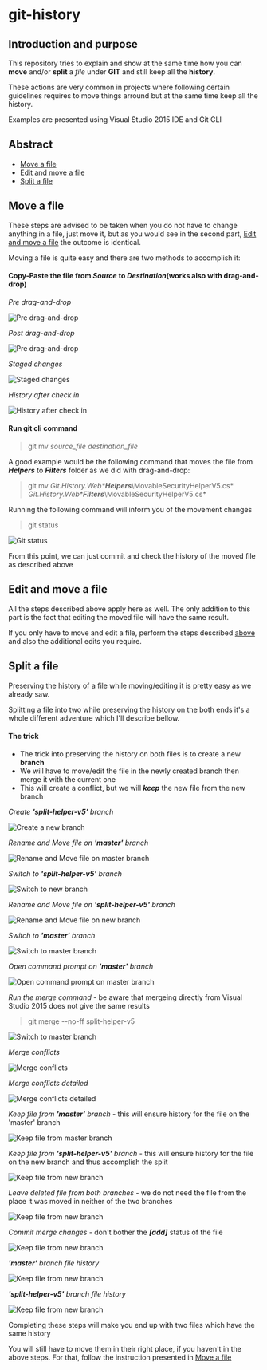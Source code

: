 # git-history

## Introduction and purpose
This repository tries to explain and show at the same time how you can **move** and/or **split** a *file* under **GIT** and still keep all the **history**.

These actions are very common in projects where following certain guidelines requires to move things arround but at the same time keep all the history.

Examples are presented using Visual Studio 2015 IDE and Git CLI

## Abstract
 * [Move a file](#move-a-file)
 * [Edit and move a file](#edit-and-move-a-file)
 * [Split a file](#split-a-file)

## Move a file
These steps are advised to be taken when you do not have to change anything in a file, just move it, but as you would see in the second part, [Edit and move a file](#edit-and-move-a-file) the outcome is identical.

Moving a file is quite easy and there are two methods to accomplish it:

#### Copy-Paste the file from *Source* to *Destination*(works also with drag-and-drop)
*Pre drag-and-drop*

![Pre drag-and-drop](https://raw.githubusercontent.com/aoancea/git-history/master/assets/move-a-file-pre-drag-and-drop.PNG)

*Post drag-and-drop*

![Pre drag-and-drop](https://raw.githubusercontent.com/aoancea/git-history/master/assets/move-a-file-post-drag-and-drop.PNG)

*Staged changes*

![Staged changes](https://raw.githubusercontent.com/aoancea/git-history/master/assets/move-a-file-staged-changes.PNG)

*History after check in*

![History after check in](https://raw.githubusercontent.com/aoancea/git-history/master/assets/move-a-file-history.PNG)  
   
#### Run git cli command
>git mv *source_file* *destination_file*

A good example  would be the following command that moves the file from ***Helpers*** to ***Filters*** folder as we did with drag-and-drop:
>git mv *Git.History.Web\****Helpers****\MovableSecurityHelperV5.cs* *Git.History.Web\****Filters****\MovableSecurityHelperV5.cs*

Running the following command will inform you of the movement changes
> git status

![Git status](https://raw.githubusercontent.com/aoancea/git-history/master/assets/move-a-file-git-status.PNG)

From this point, we can just commit and check the history of the moved file as described above

## Edit and move a file
All the steps described above apply here as well. The only addition to this part is the fact that editing the moved file will have the same result.

If you only have to move and edit a file, perform the steps described [above](#move-a-file) and also the additional edits you require.

## Split a file
Preserving the history of a file while moving/editing it is pretty easy as we already saw.

Splitting a file into two while preserving the history on the both ends it's a whole different adventure which I'll describe bellow.

#### The trick
 * The trick into preserving the history on both files is to create a new **branch**
 * We will have to move/edit the file in the newly created branch then merge it with the current one
 * This will create a conflict, but we will ***keep*** the new file from the new branch

*Create* ***'split-helper-v5'*** *branch*

![Create a new branch](https://raw.githubusercontent.com/aoancea/git-history/master/assets/split-a-file-create-new-branch.PNG)

*Rename and Move file on* ***'master'*** *branch*

![Rename and Move file on master branch](https://raw.githubusercontent.com/aoancea/git-history/master/assets/split-a-file-rename-and-move-file-on-master-branch.PNG)

*Switch to* ***'split-helper-v5'*** *branch*

![Switch to new branch](https://raw.githubusercontent.com/aoancea/git-history/master/assets/split-a-file-switch-to-new-branch.PNG)

*Rename and Move file on* ***'split-helper-v5'*** *branch*

![Rename and Move file on new branch](https://raw.githubusercontent.com/aoancea/git-history/master/assets/split-a-file-rename-and-move-file-on-new-branch.PNG)

*Switch to* ***'master'*** *branch*

![Switch to master branch](https://raw.githubusercontent.com/aoancea/git-history/master/assets/split-a-file-switch-to-master-branch.PNG)

*Open command prompt on* ***'master'*** *branch*

![Open command prompt on master branch](https://raw.githubusercontent.com/aoancea/git-history/master/assets/split-a-file-open-command-prompt.PNG)

*Run the merge command* - be aware that mergeing directly from Visual Studio 2015 does not give the same results
>git merge --no-ff split-helper-v5

![Switch to master branch](https://raw.githubusercontent.com/aoancea/git-history/master/assets/split-a-file-run-merge-in-git-cli.PNG)

*Merge conflicts*

![Merge conflicts](https://raw.githubusercontent.com/aoancea/git-history/master/assets/split-a-file-merge-conflicts.PNG)

*Merge conflicts detailed*

![Merge conflicts detailed](https://raw.githubusercontent.com/aoancea/git-history/master/assets/split-a-file-merge-conflicts-detailed.PNG)

*Keep file from* ***'master'*** *branch* - this will ensure history for the file on the 'master' branch

![Keep file from master branch](https://raw.githubusercontent.com/aoancea/git-history/master/assets/split-a-file-keep-file-from-master-branch.PNG)

*Keep file from* ***'split-helper-v5'*** *branch* - this will ensure history for the file on the new branch and thus accomplish the split

![Keep file from new branch](https://raw.githubusercontent.com/aoancea/git-history/master/assets/split-a-file-keep-file-from-new-branch.PNG)

*Leave deleted file from both branches* - we do not need the file from the place it was moved in neither of the two branches

![Keep file from new branch](https://raw.githubusercontent.com/aoancea/git-history/master/assets/split-a-file-leave-deleted-file-from-both-branches.PNG)

*Commit merge changes* - don't bother the ***[add]*** status of the file

![Keep file from new branch](https://raw.githubusercontent.com/aoancea/git-history/master/assets/split-a-file-commit-conflict-changes.PNG)

***'master'*** *branch file history*

![Keep file from new branch](https://raw.githubusercontent.com/aoancea/git-history/master/assets/split-a-file-master-branch-file-history.PNG)


***'split-helper-v5'*** *branch file history*

![Keep file from new branch](https://raw.githubusercontent.com/aoancea/git-history/master/assets/split-a-file-new-branch-file-history.PNG)

Completing these steps will make you end up with two files which have the same history

You will still have to move them in their right place, if you haven't in the above steps. For that, follow the instruction presented in [Move a file](#move-a-file)
